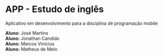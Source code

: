 # APP - Estudo de inglês
Aplicativo em desenvolvimento para a disciplina de programação mobile

**Aluno:** José Martins <br>
**Aluno:** Jonathan Candido <br>
**Aluno:** Marcos Vinicius <br>
**Aluno:** Matheus de Melo <br>
